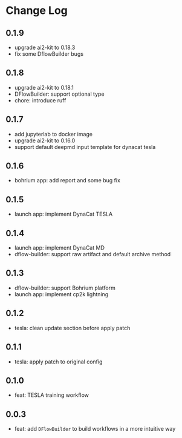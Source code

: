 # Change Log

## 0.1.9
* upgrade ai2-kit to 0.18.3
* fix some DflowBuilder bugs

## 0.1.8
* upgrade ai2-kit to 0.18.1
* DFlowBuilder: support optional type
* chore: introduce ruff

## 0.1.7
* add jupyterlab to docker image
* upgrade ai2-kit to 0.16.0
* support default deepmd input template for dynacat tesla

## 0.1.6
* bohrium app: add report and some bug fix

## 0.1.5
* launch app: implement DynaCat TESLA

## 0.1.4
* launch app: implement DynaCat MD
* dflow-builder: support raw artifact and default archive method

## 0.1.3
* dflow-builder: support Bohrium platform
* launch app: implement cp2k lightning

## 0.1.2
* tesla: clean update section before apply patch

## 0.1.1
* tesla: apply patch to original config

## 0.1.0
* feat: TESLA training workflow

## 0.0.3
* feat: add `DFlowBuilder` to build workflows in a more intuitive way